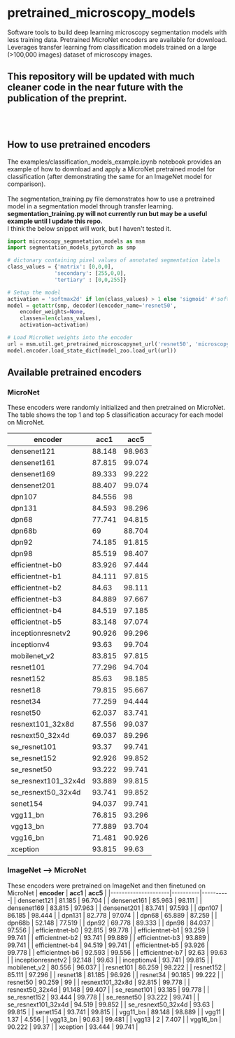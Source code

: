# pretrained_microscopy_models

Software tools to build deep learning microscopy segmentation models with less training data. Pretrained MicroNet encoders are available for download. Leverages transfer learning from classification models trained on a large (>100,000 images) dataset of microscopy images.

## **This repository will be updated with much cleaner code in the near future with the publication of the preprint.**
</br>
</br>

## How to use pretrained encoders
The examples/classification_models_example.ipynb notebook provides an example of how to download and apply a MicroNet pretrained  model for classification (after demonstrating the same for an ImageNet model for comparison). </br></br>
The segmentation_training.py file demonstrates how to use a pretrained model in a segmentation model through transfer learning. **segmentation_training.py will not currently run but may be a useful example until I update this repo.** </br>
I think the below snippet will work, but I haven't tested it. 

```python
import microscopy_segmnetation_models as msm
import segmentation_models_pytorch as smp

# dictonary containing pixel values of annotated segmentation labels
class_values = {'matrix': [0,0,0],
               'secondary': [255,0,0],
               'tertiary' : [0,0,255]}

# Setup the model
activation = 'softmax2d' if len(class_values) > 1 else 'sigmoid' #'softmax2d' for multicalss segmentation
model = getattr(smp, decoder)(encoder_name='resnet50', 
    encoder_weights=None, 
    classes=len(class_values), 
    activation=activation)

# Load MicroNet weights into the encoder
url = msm.util.get_pretrained_microscopynet_url('resnet50', 'microscopynet')
model.encoder.load_state_dict(model_zoo.load_url(url))
```

## Available pretrained encoders
### MicroNet
These encoders were randomly initialized and then pretrained on MicroNet. The table shows the top 1 and top 5 classification accuracy for each model on MicroNet.

| **encoder**         | **acc1** | **acc5** |
|---------------------|----------|----------|
| densenet121         | 88.148   | 98.963   |
| densenet161         | 87.815   | 99.074   |
| densenet169         | 89.333   | 99.222   |
| densenet201         | 88.407   | 99.074   |
| dpn107              | 84.556   | 98       |
| dpn131              | 84.593   | 98.296   |
| dpn68               | 77.741   | 94.815   |
| dpn68b              | 69       | 88.704   |
| dpn92               | 74.185   | 91.815   |
| dpn98               | 85.519   | 98.407   |
| efficientnet-b0     | 83.926   | 97.444   |
| efficientnet-b1     | 84.111   | 97.815   |
| efficientnet-b2     | 84.63    | 98.111   |
| efficientnet-b3     | 84.889   | 97.667   |
| efficientnet-b4     | 84.519   | 97.185   |
| efficientnet-b5     | 83.148   | 97.074   |
| inceptionresnetv2   | 90.926   | 99.296   |
| inceptionv4         | 93.63    | 99.704   |
| mobilenet_v2        | 83.815   | 97.815   |
| resnet101           | 77.296   | 94.704   |
| resnet152           | 85.63    | 98.185   |
| resnet18            | 79.815   | 95.667   |
| resnet34            | 77.259   | 94.444   |
| resnet50            | 62.037   | 83.741   |
| resnext101_32x8d    | 87.556   | 99.037   |
| resnext50_32x4d     | 69.037   | 89.296   |
| se_resnet101        | 93.37    | 99.741   |
| se_resnet152        | 92.926   | 99.852   |
| se_resnet50         | 93.222   | 99.741   |
| se_resnext101_32x4d | 93.889   | 99.815   |
| se_resnext50_32x4d  | 93.741   | 99.852   |
| senet154            | 94.037   | 99.741   |
| vgg11_bn            | 76.815   | 93.296   |
| vgg13_bn            | 77.889   | 93.704   |
| vgg16_bn            | 71.481   | 90.926   |
| xception            | 93.815   | 99.63    |

### ImageNet --> MicroNet
These encoders were pretrained on ImageNet and then finetuned on MicroNet
| **encoder**         | **acc1** | **acc5** |
|---------------------|----------|----------|
| densenet121         | 81.185   | 96.704   |
| densenet161         | 85.963   | 98.111   |
| densenet169         | 83.815   | 97.963   |
| densenet201         | 83.741   | 97.593   |
| dpn107              | 86.185   | 98.444   |
| dpn131              | 82.778   | 97.074   |
| dpn68               | 65.889   | 87.259   |
| dpn68b              | 52.148   | 77.519   |
| dpn92               | 69.778   | 89.333   |
| dpn98               | 84.037   | 97.556   |
| efficientnet-b0     | 92.815   | 99.778   |
| efficientnet-b1     | 93.259   | 99.741   |
| efficientnet-b2     | 93.741   | 99.889   |
| efficientnet-b3     | 93.889   | 99.741   |
| efficientnet-b4     | 94.519   | 99.741   |
| efficientnet-b5     | 93.926   | 99.778   |
| efficientnet-b6     | 92.593   | 99.556   |
| efficientnet-b7     | 92.63    | 99.63    |
| inceptionresnetv2   | 92.148   | 99.63    |
| inceptionv4         | 93.741   | 99.815   |
| mobilenet_v2        | 80.556   | 96.037   |
| resnet101           | 86.259   | 98.222   |
| resnet152           | 85.111   | 97.296   |
| resnet18            | 81.185   | 96.926   |
| resnet34            | 90.185   | 99.222   |
| resnet50            | 90.259   | 99       |
| resnext101_32x8d    | 92.815   | 99.778   |
| resnext50_32x4d     | 91.148   | 99.407   |
| se_resnet101        | 93.185   | 99.778   |
| se_resnet152        | 93.444   | 99.778   |
| se_resnet50         | 93.222   | 99.741   |
| se_resnext101_32x4d | 94.519   | 99.852   |
| se_resnext50_32x4d  | 93.63    | 99.815   |
| senet154            | 93.741   | 99.815   |
| vgg11_bn            | 89.148   | 98.889   |
| vgg11               | 1.37     | 4.556    |
| vgg13_bn            | 90.63    | 99.481   |
| vgg13               | 2        | 7.407    |
| vgg16_bn            | 90.222   | 99.37    |
| xception            | 93.444   | 99.741   |
